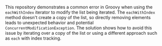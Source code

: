 This repository demonstrates a common error in Groovy when using the `eachWithIndex` iterator to modify the list being iterated. The `eachWithIndex` method doesn't create a copy of the list, so directly removing elements leads to unexpected behavior and potential `ConcurrentModificationException`.  The solution shows how to avoid this issue by iterating over a copy of the list or using a different approach such as `each` with index tracking.